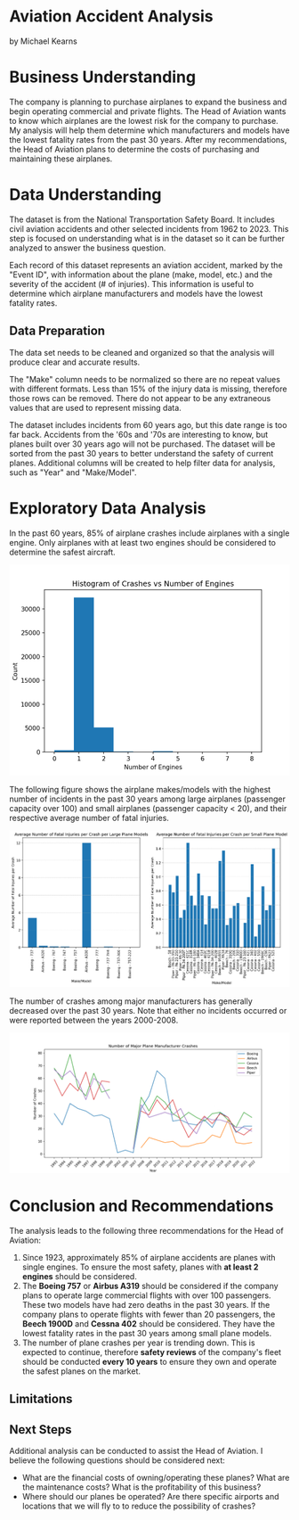 # Aviation Accident Analysis

by Michael Kearns

# Business Understanding

The company is planning to purchase airplanes to expand the business and begin operating commercial and private flights. The Head of Aviation wants to know which airplanes are the lowest risk for the company to purchase. My analysis will help them determine which manufacturers and models have the lowest fatality rates from the past 30 years. After my recommendations, the Head of Aviation plans to determine the costs of purchasing and maintaining these airplanes.

# Data Understanding

The dataset is from the National Transportation Safety Board. It includes civil aviation accidents and other selected incidents from 1962 to 2023. This step is focused on understanding what is in the dataset so it can be further analyzed to answer the business question.

Each record of this dataset represents an aviation accident, marked by the "Event ID", with information about the plane (make, model, etc.) and the severity of the accident (# of injuries). This information is useful to determine which airplane manufacturers and models have the lowest fatality rates.

## Data Preparation

The data set needs to be cleaned and organized so that the analysis will produce clear and accurate results. 

The "Make" column needs to be normalized so there are no repeat values with different formats. Less than 15% of the injury data is missing, therefore those rows can be removed. There do not appear to be any extraneous values that are used to represent missing data. 

The dataset includes incidents from 60 years ago, but this date range is too far back. Accidents from the '60s and '70s are interesting to know, but planes built over 30 years ago will not be purchased. The dataset will be sorted from the past 30 years to better understand the safety of current planes. Additional columns will be created to help filter data for analysis, such as "Year" and "Make/Model".

# Exploratory Data Analysis

In the past 60 years, 85% of airplane crashes include airplanes with a single engine. Only airplanes with at least two engines should be considered to determine the safest aircraft.

![img](./images/Number_engines_crashes_hist.png)

The following figure shows the airplane makes/models with the highest number of incidents in the past 30 years among large airplanes (passenger capacity over 100) and small airplanes (passenger capacity < 20), and their respective average number of fatal injuries.

![img](./images/Avg_fatal_injuries_makemodel.png)

The number of crashes among major manufacturers has generally decreased over the past 30 years. Note that either no incidents occurred or were reported between the years 2000-2008.

![img](./images/crashes_per_yr.png)

# Conclusion and Recommendations

The analysis leads to the following three recommendations for the Head of Aviation:

  1) Since 1923, approximately 85% of airplane accidents are planes with single engines. To ensure the most safety, planes with **at least 2 engines** should be considered. 
  3)  The **Boeing 757** or **Airbus A319** should be considered if the company plans to operate large commercial flights with over 100 passengers. These two models have had zero deaths in the past 30 years.
      If the company plans to operate flights with fewer than 20 passengers, the **Beech 1900D** and **Cessna 402** should be considered. They have the lowest fatality rates in the past 30 years among small plane models. 
  5) The number of plane crashes per year is trending down. This is expected to continue, therefore **safety reviews** of the company's fleet should be conducted **every 10 years** to ensure they own and operate the safest planes on the market.
     
## Limitations

## Next Steps

Additional analysis can be conducted to assist the Head of Aviation. I believe the following questions should be considered next:

* What are the financial costs of owning/operating these planes? What are the maintenance costs? What is the profitability of this business?
* Where should our planes be operated? Are there specific airports and locations that we will fly to to reduce the possibility of crashes?
